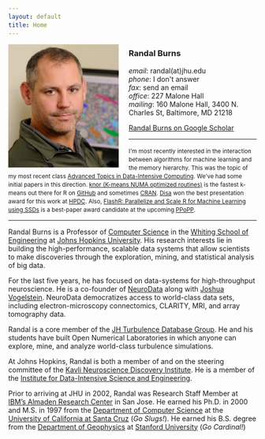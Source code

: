 ```yaml
---
layout: default
title: Home
---
```


<div style="float:left;margin-right:20px">
<img src="images/randal-burns.jpg" style="height: 250px;"/>
</div> 
<!--- <div style="float:left;margin-right:5px">
<img src="images/buffalo.jpg" style="height: 250px;"/>
</div> --->

### Randal Burns

_email_: randal(at)jhu.edu  
_phone_: I don't answer  
_fax_: send an email  
_office_: 227 Malone Hall  
_mailing_: 160 Malone Hall, 3400 N. Charles St,  Baltimore, MD 21218  

[Randal Burns on Google Scholar](https://scholar.google.com/citations?user=rTJTJJ4AAAAJ)

* * * 

<small> I'm most recently interested in the interaction between algorithms for machine learning and the memory hierarchy.  This was the topic of my most recent class [Advanced Topics in Data-Intensive Computing](https://github.com/randalburns/atidic-fall17/wiki/Advance-Topics-in-Data-Intensive-Computing).  We've had some initial papers in this direction. [knor (K-means NUMA optimized routines)](https://dl.acm.org/citation.cfm?id=3078607) is the fastest k-means out there for R on [GitHub](https://github.com/neurodata/knorR) and sometimes [CRAN](https://cran.r-project.org/web/packages/knor/index.html). [Disa](https://disa-mhembere.github.io/) won the best presentation award for this work at [HPDC](http://www.hpdc.org/2017/awards/best-paper-award/). Also, [FlashR: Parallelize and Scale R for Machine Learning using SSDs](https://ppopp18.sigplan.org/program/program-PPoPP-2018?date=Tue%2027%20Feb%202018#modal-phid_2a5356a715907261e32f9089b2db5e85) is a best-paper award candidate at the upcoming [PPoPP](https://ppopp18.sigplan.org/home).
</small>
 
* * *

Randal Burns is a Professor of [Computer Science](http://www.cs.jhu.edu) in the [Whiting School of Engineering](http://wse.jhu.edu) at [Johns Hopkins University](http://jhu.edu).  His research interests lie in building the high-performance, scalable data systems that allow scientists to make discoveries through the exploration, mining, and statistical analysis of big data. 

For the last five years, he has focused on data-systems for high-throughput neuroscience.  He is a co-founder of [NeuroData](http://neurodata.io) along with [Joshua Vogelstein](http://jovo.me).  NeuroData democratizes access to world-class data sets, including electron-microscopy connectomics, CLARITY, MRI, and array tomography data.  

Randal is a core member of the [JH Turbulence Database Group](http://turbulence.pha.jhe.edu).  He and his students have built Open Numerical Laboratories in which anyone can explore, mine, and analyze world-class turbulence simulations.

At Johns Hopkins, Randal is both a member of and on the steering committee of the [Kavli Neuroscience Discovery Institute](http://hub.jhu.edu/2015/10/01/kavli-neuroscience-discovery-institute/).  He is a member of the [Institute for Data-Intensive Science and Engineering](http://idies.org).

Prior to arriving at JHU in 2002, Randal was Research Staff Member at [IBM’s Almaden Research Center](http://www.almaden.ibm.com) in San Jose.  He earned his Ph.D. in 2000 and M.S. in 1997 from the [Department of Computer Science](http://cs.ucsc.edu) at the [University of California at Santa Cruz](http://ucsc.edu]) (_Go Slugs!_).  He earned his B.S. degree from the [Department of Geophysics](http://geophysics.stanford.edu) at [Stanford University](http://stanford.edu) (_Go Cardinal!_)

